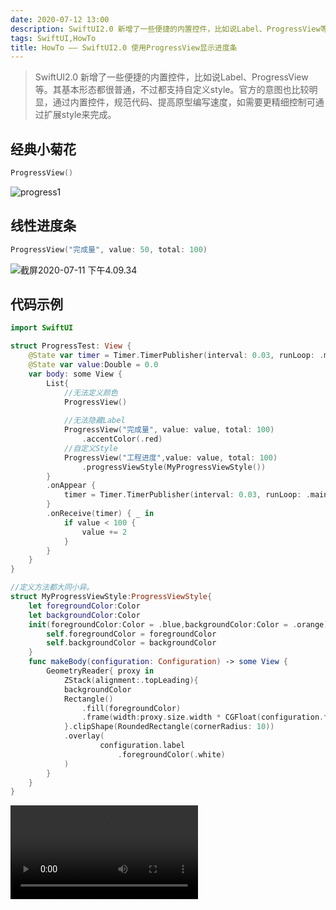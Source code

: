 ```yaml
---
date: 2020-07-12 13:00
description: SwiftUI2.0 新增了一些便捷的内置控件，比如说Label、ProgressView等。其基本形态都很普通，不过都支持自定义style。官方的意图也比较明显，通过内置控件，规范代码、提高原型编写速度，如需要更精细控制可通过扩展style来完成。
tags: SwiftUI,HowTo
title: HowTo —— SwiftUI2.0 使用ProgressView显示进度条
---
```


> SwiftUI2.0 新增了一些便捷的内置控件，比如说Label、ProgressView等。其基本形态都很普通，不过都支持自定义style。官方的意图也比较明显，通过内置控件，规范代码、提高原型编写速度，如需要更精细控制可通过扩展style来完成。

## 经典小菊花 ##

```swift
ProgressView()
```

![progress1](https://cdn.fatbobman.com/howto-swiftui-progressView-progress1.png)

## 线性进度条 ##

```swift
ProgressView("完成量", value: 50, total: 100)
```

![截屏2020-07-11 下午4.09.34](https://cdn.fatbobman.com/howto-swiftui-progressView-progress2.png)

## 代码示例 ##

```swift
import SwiftUI

struct ProgressTest: View {
    @State var timer = Timer.TimerPublisher(interval: 0.03, runLoop: .main, mode: .common).autoconnect()
    @State var value:Double = 0.0
    var body: some View {
        List{
            //无法定义颜色
            ProgressView()
            
            //无法隐藏Label
            ProgressView("完成量", value: value, total: 100)
                .accentColor(.red)
            //自定义Style
            ProgressView("工程进度",value: value, total: 100)
                .progressViewStyle(MyProgressViewStyle())
        }
        .onAppear {
            timer = Timer.TimerPublisher(interval: 0.03, runLoop: .main, mode: .common).autoconnect()
        }
        .onReceive(timer) { _ in
            if value < 100 {
                value += 2
            }
        }
    }
}

//定义方法都大同小异。
struct MyProgressViewStyle:ProgressViewStyle{
    let foregroundColor:Color
    let backgroundColor:Color
    init(foregroundColor:Color = .blue,backgroundColor:Color = .orange){
        self.foregroundColor = foregroundColor
        self.backgroundColor = backgroundColor
    }
    func makeBody(configuration: Configuration) -> some View {
        GeometryReader{ proxy in
            ZStack(alignment:.topLeading){
            backgroundColor
            Rectangle()
                .fill(foregroundColor)
                .frame(width:proxy.size.width * CGFloat(configuration.fractionCompleted ?? 0.0))
            }.clipShape(RoundedRectangle(cornerRadius: 10))
            .overlay(
                    configuration.label
                        .foregroundColor(.white)
            )
        }
    }
}

```

<video src="https://cdn.fatbobman.com/howto-swiftui-progressView-video.mov" controls = "controls">你的浏览器不支持本视频</video>
